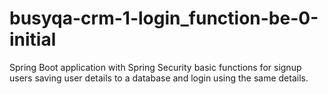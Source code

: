 # busyqa-crm-1-login_function-be-0-initial
Spring Boot application with Spring Security basic functions for signup users
saving user details to a database and login using the same details.
